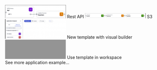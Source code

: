 <checklist>
	<div class="theme-picker-row">
		<checkbox when-checked="command:aws.toolkit.setWalkthroughToAPI" checked-on="walkthroughSelected == 'API'">
			<img width="200" src="./API.png"/>
			Rest API
		</checkbox>
		<checkbox when-checked="command:aws.toolkit.setWalkthroughToS3" checked-on="walkthroughSelected == 'S3'">
			<img width="200" src="./S3.png"/>
			S3
		</checkbox>
	</div>
	<div class="theme-picker-row">
		<checkbox when-checked="command:aws.toolkit.setWalkthroughToVisual" checked-on="walkthroughSelected == 'Visual'">
			<img width="200" src="./AppComposer.png"/>
			New template with visual builder
		</checkbox>
		<checkbox when-checked="command:aws.toolkit.setWalkthroughToCustomTemplate" checked-on="walkthroughSelected == 'CustomTemplate'">
			<img width="200" src="./CustomTemplate.png"/>
			Use template in workspace
		</checkbox>
	</div>
</checklist>
<checkbox class="theme-picker-link" when-checked="command:aws.lambda.createNewSamApp" checked-on="false">
	See more application example...
</checkbox>
